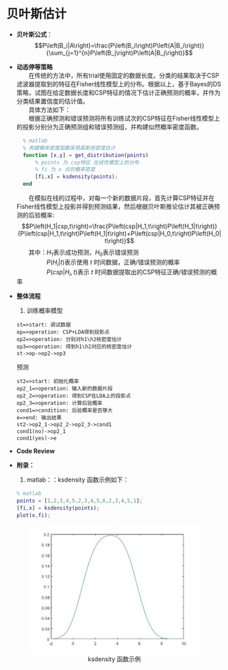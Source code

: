 # 贝叶斯估计
- **贝叶斯公式**：  
    $$P\left(B_i|A\right)=\frac{P\left(B_i\right)P\left(A|B_i\right)}{\sum_{j=1}^{n}P\left(B_j\right)P\left(A|B_j\right)}$$
+ **动态停等策略**  
  &emsp;&emsp;在传统的方法中，所有trial使用固定的数据长度。分类的结果取决于CSP滤波器提取到的特征在Fisher线性模型上的分布。根据以上，基于Bayes的DS策略，试图在给定数据长度和CSP特征的情况下估计正确预测的概率，并作为分类结果置信度的估计值。   
  &emsp;&emsp;具体方法如下：   
  &emsp;&emsp;根据正确预测和错误预测将所有训练试次的CSP特征在Fisher线性模型上的投影分别分为正确预测组和错误预测组，并构建似然概率密度函数。
  ``` matlab
    % matlab
    % 构建概率密度函数采用高斯核密度估计
    function [x,y] = get_distribution(points)
        % points 为 csp特征 在线性模型上的分布
        % fi 为 x 点的概率密度
        [fi,x] = ksdensity(points);
    end
  ```
    &emsp;&emsp;在模拟在线的过程中，对每一个新的数据片段，首先计算CSP特征并在Fisher线性模型上投影并得到预测结果，然后根据贝叶斯推论估计其被正确预测的后验概率: 
    $$P\left(H_1|csp,t\right)=\frac{P\left(csp|H_1,t\right)P\left(H_1|t\right)}{P\left(csp|H_1,t\right)P\left(H_1|t\right)+P\left(csp|H_0,t\right)P\left(H_0|t\right)}$$
    &emsp;&emsp;其中：$H_1$表示成功预测，$H_0$表示错误预测  
    &emsp;&emsp;&emsp;&emsp;&emsp;$P\left(H_i|t\right)$表示使用 $t$ 时间数据，正确/错误预测的概率  
    &emsp;&emsp;&emsp;&emsp;&emsp;$P\left(csp|H_i,t\right)$表示 $t$ 时间数据提取出的CSP特征正确/错误预测的概率
- **整体流程**
    1. 训练概率模型
  ```flow
  st=>start: 调试数据
  op=>operation: CSP+LDA得到投影点
  op2=>operation: 分别对h1\h2核密度估计
  op3=>operation: 得到h1\h2对应的核密度估计
  st->op->op2->op3
  ```
  预测
  ``` flow
  st2=>start: 初始化概率
  op2_1=>operation: 输入新的数据片段
  op2_2=>operation: 得到CSP在LDA上的投影点
  op2_3=>operation: 计算后验概率 
  cond1=>condition: 后验概率是否够大
  e=>end: 输出结果
  st2->op2_1->op2_2->op2_3->cond1
  cond1(no)->op2_1
  cond1(yes)->e
  ```
- **Code Review**
  

- **附录：**  
  1. matlab：：ksdensity 函数示例如下：
  ```matlab
  % matlab
  points = [1,2,3,4,5,2,3,4,5,6,2,3,4,5,1];
  [fi,x] = ksdensity(points);
  plot(x,fi);
  ```
<div align=center>
    <img src=".\ksdensity函数示例.jpg" width="400"/><br>
    ksdensity 函数示例
</div>